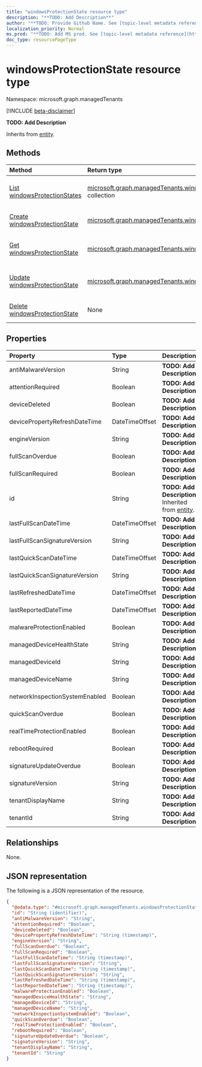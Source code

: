 ```yaml
---
title: "windowsProtectionState resource type"
description: "**TODO: Add Description**"
author: "**TODO: Provide Github Name. See [topic-level metadata reference](https://msgo.azurewebsites.net/add/document/guidelines/metadata.html#topic-level-metadata)**"
localization_priority: Normal
ms.prod: "**TODO: Add MS prod. See [topic-level metadata reference](https://msgo.azurewebsites.net/add/document/guidelines/metadata.html#topic-level-metadata)**"
doc_type: resourcePageType
---
```


# windowsProtectionState resource type

Namespace: microsoft.graph.managedTenants

[!INCLUDE [beta-disclaimer](../../includes/beta-disclaimer.md)]

**TODO: Add Description**


Inherits from [entity](../resources/managedtenants-entity.md).

## Methods
|Method|Return type|Description|
|:---|:---|:---|
|[List windowsProtectionStates](../api/managedtenants-windowsprotectionstate-list.md)|[microsoft.graph.managedTenants.windowsProtectionState](../resources/managedtenants-windowsprotectionstate.md) collection|Get a list of the [windowsProtectionState](../resources/managedtenants-windowsprotectionstate.md) objects and their properties.|
|[Create windowsProtectionState](../api/managedtenants-windowsprotectionstate-create.md)|[microsoft.graph.managedTenants.windowsProtectionState](../resources/managedtenants-windowsprotectionstate.md)|Create a new [windowsProtectionState](../resources/managedtenants-windowsprotectionstate.md) object.|
|[Get windowsProtectionState](../api/managedtenants-windowsprotectionstate-get.md)|[microsoft.graph.managedTenants.windowsProtectionState](../resources/managedtenants-windowsprotectionstate.md)|Read the properties and relationships of a [windowsProtectionState](../resources/managedtenants-windowsprotectionstate.md) object.|
|[Update windowsProtectionState](../api/managedtenants-windowsprotectionstate-update.md)|[microsoft.graph.managedTenants.windowsProtectionState](../resources/managedtenants-windowsprotectionstate.md)|Update the properties of a [windowsProtectionState](../resources/managedtenants-windowsprotectionstate.md) object.|
|[Delete windowsProtectionState](../api/managedtenants-windowsprotectionstate-delete.md)|None|Deletes a [windowsProtectionState](../resources/managedtenants-windowsprotectionstate.md) object.|

## Properties
|Property|Type|Description|
|:---|:---|:---|
|antiMalwareVersion|String|**TODO: Add Description**|
|attentionRequired|Boolean|**TODO: Add Description**|
|deviceDeleted|Boolean|**TODO: Add Description**|
|devicePropertyRefreshDateTime|DateTimeOffset|**TODO: Add Description**|
|engineVersion|String|**TODO: Add Description**|
|fullScanOverdue|Boolean|**TODO: Add Description**|
|fullScanRequired|Boolean|**TODO: Add Description**|
|id|String|**TODO: Add Description** Inherited from [entity](../resources/managedtenants-entity.md).|
|lastFullScanDateTime|DateTimeOffset|**TODO: Add Description**|
|lastFullScanSignatureVersion|String|**TODO: Add Description**|
|lastQuickScanDateTime|DateTimeOffset|**TODO: Add Description**|
|lastQuickScanSignatureVersion|String|**TODO: Add Description**|
|lastRefreshedDateTime|DateTimeOffset|**TODO: Add Description**|
|lastReportedDateTime|DateTimeOffset|**TODO: Add Description**|
|malwareProtectionEnabled|Boolean|**TODO: Add Description**|
|managedDeviceHealthState|String|**TODO: Add Description**|
|managedDeviceId|String|**TODO: Add Description**|
|managedDeviceName|String|**TODO: Add Description**|
|networkInspectionSystemEnabled|Boolean|**TODO: Add Description**|
|quickScanOverdue|Boolean|**TODO: Add Description**|
|realTimeProtectionEnabled|Boolean|**TODO: Add Description**|
|rebootRequired|Boolean|**TODO: Add Description**|
|signatureUpdateOverdue|Boolean|**TODO: Add Description**|
|signatureVersion|String|**TODO: Add Description**|
|tenantDisplayName|String|**TODO: Add Description**|
|tenantId|String|**TODO: Add Description**|

## Relationships
None.

## JSON representation
The following is a JSON representation of the resource.
<!-- {
  "blockType": "resource",
  "keyProperty": "id",
  "@odata.type": "microsoft.graph.managedTenants.windowsProtectionState",
  "baseType": "microsoft.graph.entity",
  "openType": true
}
-->
``` json
{
  "@odata.type": "#microsoft.graph.managedTenants.windowsProtectionState",
  "id": "String (identifier)",
  "antiMalwareVersion": "String",
  "attentionRequired": "Boolean",
  "deviceDeleted": "Boolean",
  "devicePropertyRefreshDateTime": "String (timestamp)",
  "engineVersion": "String",
  "fullScanOverdue": "Boolean",
  "fullScanRequired": "Boolean",
  "lastFullScanDateTime": "String (timestamp)",
  "lastFullScanSignatureVersion": "String",
  "lastQuickScanDateTime": "String (timestamp)",
  "lastQuickScanSignatureVersion": "String",
  "lastRefreshedDateTime": "String (timestamp)",
  "lastReportedDateTime": "String (timestamp)",
  "malwareProtectionEnabled": "Boolean",
  "managedDeviceHealthState": "String",
  "managedDeviceId": "String",
  "managedDeviceName": "String",
  "networkInspectionSystemEnabled": "Boolean",
  "quickScanOverdue": "Boolean",
  "realTimeProtectionEnabled": "Boolean",
  "rebootRequired": "Boolean",
  "signatureUpdateOverdue": "Boolean",
  "signatureVersion": "String",
  "tenantDisplayName": "String",
  "tenantId": "String"
}
```

